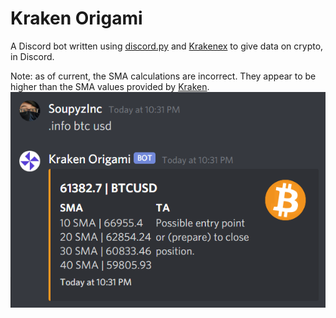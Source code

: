 # Kraken Origami
A Discord bot written using [discord.py](https://github.com/Rapptz/discord.py) and [Krakenex](https://github.com/veox/python3-krakenex) to give data on crypto, in Discord.

Note: as of current, the SMA calculations are incorrect. They appear to be higher than the SMA values provided by [Kraken](trade.kraken.com).
![](https://github.com/SoupyzInc/KrakenOrigami/blob/main/Wiki/bitcoin_example.png)
